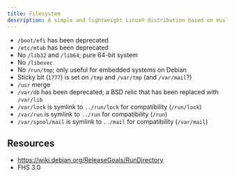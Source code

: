 ```yaml
---
title: Filesystem
description: A simple and lightweight Linux® distribution based on musl libc and toybox
---
```


- `/boot/efi` has been deprecated
- `/etc/mtab` has been deprecated
- No `/lib32` and `/lib64`; pure 64-bit system
- No `/libexec`
- No `/run/tmp`; only useful for embedded systems on Debian
- Sticky bit (`1777`) is set on `/tmp` and `/var/tmp` (and `/var/mail`?)
- `/usr` merge
- `/var/db` has been deprecated; a BSD relic that has been replaced with `/var/lib`
- `/var/lock` is symlink to `../run/lock` for compatibility (`/run/lock`)
- `/var/run` is symlink to `../run` for compatibility (`/run`)
- `/var/spool/mail` is symlink to `../mail` for compatibility (`/var/mail`)

## Resources
- https://wiki.debian.org/ReleaseGoals/RunDirectory
- FHS 3.0
